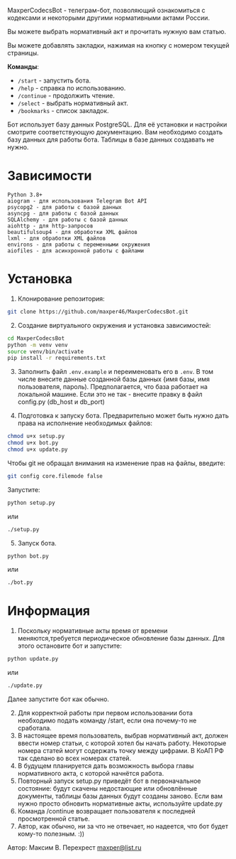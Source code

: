 MaxperCodecsBot - телеграм-бот, позволяющий ознакомиться с кодексами и некоторыми другими нормативными актами России.

Вы можете выбрать нормативный акт и прочитать нужную вам статью.

Вы можете добавлять закладки, нажимая на кнопку с номером текущей страницы.

**Команды**:

 - `/start` - запустить бота.
 - `/help` - справка по использованию.
 - `/continue` - продолжить чтение.
 - `/select` - выбрать нормативный акт.
 - `/bookmarks` - список закладок.


Бот использует базу данных PostgreSQL. Для её установки и настройки смотрите соответствующую документацию.
Вам необходимо создать базу данных для работы бота. Таблицы в базе данных создавать не нужно.

# Зависимости 

    Python 3.8+
    aiogram - для использования Telegram Bot API
    psycopg2 - для работы с базой данных
    asyncpg - для работы с базой данных
    SQLAlchemy - для работы с базой данных
    aiohttp - для http-запросов
    beautifulsoup4 - для обработки XML файлов
    lxml - для обработки XML файлов
    environs - для работы с переменными окружения
    aiofiles - для асинхронной работы с файлами

# Установка

1. Клонирование репозитория:

```bash
git clone https://github.com/maxper46/MaxperCodecsBot.git
```

2. Создание виртуального окружения и установка зависимостей:

```bash
cd MaxperCodecsBot
python -m venv venv
source venv/bin/activate
pip install -r requirements.txt
```
3. Заполнить файл `.env.example` и переименовать его в `.env`.
В том числе внесите данные созданной базы данных {имя базы, имя пользователя, пароль). Предполагается, что база работает на локальной машине.
Если это не так - внесите правку в файл config.py (db_host и db_port)

4. Подготовка к запуску бота.
    Предварительно может быть нужно дать права на исполнение необходимых файлов:
```bash
chmod u+x setup.py
chmod u+x bot.py
chmod u+x update.py
```

Чтобы git не обращал внимания на изменение прав на файлы, введите:
```bash
git config core.filemode false
```

Запустите:

```bash
python setup.py
```
или
```bash
./setup.py
```
 
5. Запуск бота.
```bash
python bot.py
```
или
```bash
./bot.py
```

# Информация

1. Поскольку нормативные акты время от времени меняются,требуется периодическое обновление базы данных.
Для этого остановите бот и запустите:
```bash
python update.py
```
или
```bash
./update.py
```
Далее запустите бот как обычно.

2. Для корректной работы при первом использовании бота необходимо подать команду /start, если она почему-то не сработала.
3. В настоящее время пользователь, выбрав нормативный акт, должен ввести номер статьи, с которой хотел бы начать работу.
Некоторые номера статей могут содержать точку между цифрами. В КоАП РФ так сделано во всех номерах статей.
4. В будущем планируется дать возможность выбора главы нормативного акта, с которой начнётся работа.
5. Повторный запуск setup.py приведёт бот в первоначальное состояние: будут скачeны недостающие или обновлённые\
документы, таблицы базы данных будут созданы заново. Если вам нужно просто обновить нормативные акты, используйте update.py 
6. Команда /continue возвращает пользователя к последней просмотренной статье.
7. Автор, как обычно, ни за что не отвечает, но надеется, что бот будет кому-то полезным. :))

Автор: Максим В. Перехрест <maxper@list.ru>
